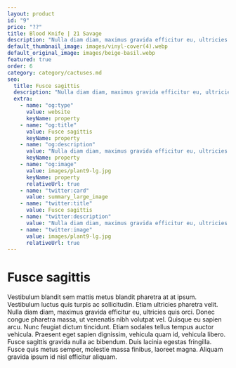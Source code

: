 ```yaml
---
layout: product
id: "9"
price: "??"
title: Blood Knife | 21 Savage
description: "Nulla diam diam, maximus gravida efficitur eu, ultricies quis orci."
default_thumbnail_image: images/vinyl-cover(4).webp
default_original_image: images/beige-basil.webp
featured: true
order: 6
category: category/cactuses.md
seo:
  title: Fusce sagittis
  description: "Nulla diam diam, maximus gravida efficitur eu, ultricies quis orci"
  extra:
    - name: "og:type"
      value: website
      keyName: property
    - name: "og:title"
      value: Fusce sagittis
      keyName: property
    - name: "og:description"
      value: "Nulla diam diam, maximus gravida efficitur eu, ultricies quis orci"
      keyName: property
    - name: "og:image"
      value: images/plant9-lg.jpg
      keyName: property
      relativeUrl: true
    - name: "twitter:card"
      value: summary_large_image
    - name: "twitter:title"
      value: Fusce sagittis
    - name: "twitter:description"
      value: "Nulla diam diam, maximus gravida efficitur eu, ultricies quis orci"
    - name: "twitter:image"
      value: images/plant9-lg.jpg
      relativeUrl: true
---
```


# Fusce sagittis

Vestibulum blandit sem mattis metus blandit pharetra at at ipsum. Vestibulum luctus quis turpis ac sollicitudin. Etiam ultricies pharetra velit. Nulla diam diam, maximus gravida efficitur eu, ultricies quis orci. Donec congue pharetra massa, ut venenatis nibh volutpat vel. Quisque eu sapien arcu. Nunc feugiat dictum tincidunt. Etiam sodales tellus tempus auctor vehicula. Praesent eget sapien dignissim, vehicula quam id, vehicula libero. Fusce sagittis gravida nulla ac bibendum. Duis lacinia egestas fringilla. Fusce quis metus semper, molestie massa finibus, laoreet magna. Aliquam gravida ipsum id nisl efficitur aliquam.
